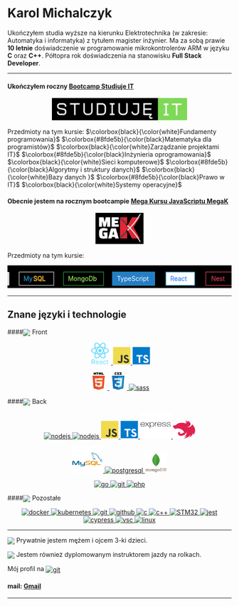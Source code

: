 #  Karol Michalczyk
Ukończyłem studia wyższe na kierunku Elektrotechnika (w zakresie: Automatyka i informatyka) z tytułem magister inżynier.
Ma za sobą prawie **10 letnie** doświadczenie w programowanie mikrokontrolerów ARM w języku **C** oraz **C++**.
Półtopra rok doświadczenia na stanowisku **Full Stack Developer**.

<hr/>

#### Ukończyłem roczny [Bootcamp Studiuje IT](https://www.studiuje.it/) 
<p align="center">
  <a href="https://www.studiuje.it/" target="_blank" rel="noreferrer"> <img src="./images/studiujeit.png" alt="MegaK" height="50"/>
  </a>
</p>

Przedmioty na tym kursie: 
$\colorbox{black}{\color{white}Fundamenty programowania}$ $\colorbox{#8fde5b}{\color{black}Matematyka dla programistów}$ $\colorbox{black}{\color{white}Zarządzanie projektami IT}$ $\colorbox{#8fde5b}{\color{black}Inżynieria oprogramowania}$ $\colorbox{black}{\color{white}Sieci komputerowe}$ $\colorbox{#8fde5b}{\color{black}Algorytmy i struktury danych}$ $\colorbox{black}{\color{white}Bazy danych }$ $\colorbox{#8fde5b}{\color{black}Prawo w IT}$ $\colorbox{black}{\color{white}Systemy operacyjne}$ 


#### Obecnie jestem na rocznym bootcampie [Mega Kursu JavaScriptu MegaK](https://www.megak.pl) 
<p align="center">
  <a href="https://www.megak.pl/" target="_blank" rel="noreferrer"> <img src="./images/megak.png" alt="MegaK" height="70"/>
  </a>
</p>

Przedmioty na tym kursie:

<p align="center">
  <svg width="600" height="60" >
    <rect x="0" y="0" width="600" height="60" stroke="black" stroke-width="1" />
    <g>
      <rect width="90" height="30" fill="#e8e846"/>
        <text x="5" y="20" stroke="black" stroke-width=0.5 fill="black">JavaScript</text>
      <rect x=110 width="72" height="30" fill="#8fde5b"/>
        <text x="120" y="20" stroke="black" stroke-width=0.5 fill="black" >node.js</text>
      <rect x=200 width="78" height="30" fill="#ddd"/>
        <text x="210" y="20" stroke="black" stroke-width=0.5 fill="black" >Express</text>
      <rect x=300 width="78" height="30" stroke="white" stroke-width=1.08 />
        <text x="310" y="20" stroke="#258ec5" stroke-width=0.4 fill="#258ec5" >My</text>
        <text x="332" y="20" stroke="#cf9f32" stroke-width=1 fill="#cf9f32" >SQL</text>
      <rect x=400 width="90" height="30" stroke="#1e9633" stroke-width=1.4 />
        <text x="410" y="20" stroke="#8fde5b" stroke-width=0.3 fill="#8fde5b" >MongoDb</text>
      <rect x=510 width="95" height="30" stroke="#258ec5" stroke-width=1.4 fill="#257ec5"/>
        <text x="520" y="20" stroke="white" stroke-width=0 fill="white">TypeScript</text>
      <rect x=630 width="65" height="30" stroke="#258ec5" stroke-width=1.4 fill="white"/>
        <text x="640" y="20" stroke="#3c87ff" stroke-width=0.3 fill="#3c87ff">React</text>
      <rect x=720 width="60" height="30" stroke="#cf3a4e" stroke-width=1.4 fill="black"/>
        <text x="732" y="20" stroke="#cf3a4e" stroke-width=0.3 fill="#cf3a4e">Nest</text>
    <rect x="800" width="90" height="30" fill="#e8e846"/>
        <text x="805" y="20" stroke="black" stroke-width=0.5 fill="black">JavaScript</text>
      <rect x=910 width="72" height="30" fill="#8fde5b"/>
        <text x="920" y="20" stroke="black" stroke-width=0.5 fill="black" >node.js</text>
      <rect x=1000 width="78" height="30" fill="#ddd"/>
        <text x="1010" y="20" stroke="black" stroke-width=0.5 fill="black" >Express</text>
      <rect x=1100 width="78" height="30" stroke="white" stroke-width=1.08 />
        <text x="1110" y="20" stroke="#258ec5" stroke-width=0.4 fill="#258ec5" >My</text>
        <text x="1132" y="20" stroke="#cf9f32" stroke-width=1 fill="#cf9f32" >SQL</text>
      <rect x=1200 width="90" height="30" stroke="#1e9633" stroke-width=1.4 />
        <text x="1210" y="20" stroke="#8fde5b" stroke-width=0.3 fill="#8fde5b" >MongoDb</text>
      <rect x=1310 width="95" height="30" stroke="#258ec5" stroke-width=1.4 fill="#257ec5"/>
        <text x="1320" y="20" stroke="white" stroke-width=0 fill="white">TypeScript</text>
      <rect x=1420 width="65" height="30" stroke="#258ec5" stroke-width=1.4 fill="white"/>
        <text x="1430" y="20" stroke="#3c87ff" stroke-width=0.3 fill="#3c87ff">React</text>
      <rect x=1500 width="60" height="30" stroke="#cf3a4e" stroke-width=1.4 fill="black"/>
        <text x="1512" y="20" stroke="#cf3a4e" stroke-width=0.3 fill="#cf3a4e">Nest</text>
      <animateMotion
        dur="5s"
        path="M15,15 -780,15" 
        repeatCount="indefinite" />
    </g>
    <!-- <g>
      <animateMotion
        dur="5s"
        path="M370,25 190,25 180,10 60,10 50,25 0,25"
        repeatCount="indefinite" />
    </g> -->
  </svg>
</p>

<hr/>

## Znane języki i technologie

####<img src="https://www.svgrepo.com/show/379153/flip-to-front.svg" width="40" float="left" align="center"/> Front

<p align="center">
  <a href="https://reactjs.org/" target="_blank" rel="noreferrer"> <img src="https://raw.githubusercontent.com/devicons/devicon/master/icons/react/react-original-wordmark.svg" alt="react" width="50" height="50"/>
  </a>
  <a href="https://developer.mozilla.org/en-US/docs/Web/JavaScript" target="_blank" rel="noreferrer"> <img src="https://raw.githubusercontent.com/devicons/devicon/master/icons/javascript/javascript-original.svg" alt="javascript" width="40" height="40"/>
  </a>
  <a href="https://www.typescriptlang.org/" target="_blank" rel="noreferrer"> <img src="https://raw.githubusercontent.com/devicons/devicon/master/icons/typescript/typescript-original.svg" alt="typescript" width="40" height="40"/>
  </a> 
</p>

<p align="center">
  <a href="https://www.w3.org/html/" target="_blank" rel="noreferrer"> <img src="https://raw.githubusercontent.com/devicons/devicon/master/icons/html5/html5-original-wordmark.svg" alt="html5" width="40" height="40"/> 
  </a> 
  <a href="https://www.w3schools.com/css/" target="_blank" rel="noreferrer">
  <img src="https://raw.githubusercontent.com/devicons/devicon/master/icons/css3/css3-original-wordmark.svg" alt="css3" width="40" height="40"/> 
  </a> 
   <a href="https://sass-lang.com/" target="_blank" rel="noreferrer"> <img src="https://upload.wikimedia.org/wikipedia/commons/thumb/9/96/Sass_Logo_Color.svg/2560px-Sass_Logo_Color.svg.png" alt="sass" width="40" height="40"/>
  </a> 
</p>

####<img src="https://www.svgrepo.com/show/379154/flip-to-back.svg" width="40" float="left" align="center"/> Back

<p align="center" float="top">
  <a href="https://nodejs.org" target="_blank" rel="noreferrer"> <img src="https://www.svgrepo.com/show/376337/node-js.svg" alt="nodejs" height="80"/>
  </a> 
  <a href="https://nodejs.org" target="_blank" rel="noreferrer"> <img src="https://www.svgrepo.com/show/452075/node-js.svg" alt="nodejs"  height="44"/>
  </a> 
  <a href="https://developer.mozilla.org/en-US/docs/Web/JavaScript" target="_blank" rel="noreferrer"> <img src="https://raw.githubusercontent.com/devicons/devicon/master/icons/javascript/javascript-original.svg" alt="javascript" width="40" height="40"/>
  </a> 
  <a href="https://www.typescriptlang.org/" target="_blank" rel="noreferrer"> <img src="https://raw.githubusercontent.com/devicons/devicon/master/icons/typescript/typescript-original.svg" alt="typescript" width="40" height="40"/>
  </a> 
  <a href="https://expressjs.com" target="_blank" rel="noreferrer">
  <img src="https://raw.githubusercontent.com/devicons/devicon/master/icons/express/express-original-wordmark.svg" alt="express" width="70" height="60"/> 
  </a> 
  <a href="https://nestjs.com/" target="_blank" rel="noreferrer"> <img src="https://raw.githubusercontent.com/devicons/devicon/master/icons/nestjs/nestjs-plain.svg" alt="nestjs" width="50" height="40"/>
  </a> 
</p>

<p align="center">
  <a href="https://www.mysql.com/" target="_blank" rel="noreferrer"> <img src="https://raw.githubusercontent.com/devicons/devicon/master/icons/mysql/mysql-original-wordmark.svg" alt="mysql" width="70" height="60"/> 
  </a> 
  <a href="https://www.postgresql.org/" target="_blank" rel="noreferrer"> <img src="https://www.svgrepo.com/show/354200/postgresql.svg" alt="postgresql" width="50" height="40"/> 
  </a> 
  <a href="https://www.mongodb.com/" target="_blank" rel="noreferrer"> <img src="https://raw.githubusercontent.com/devicons/devicon/master/icons/mongodb/mongodb-original-wordmark.svg" alt="mongodb" width="50" height="45"/> 
  </a> 
</p>
<p align="center">
  <a href="https://go.dev/" target="_blank" rel="noreferrer"> <img src="https://raw.githubusercontent.com/jmnote/z-icons/master/svg/go.svg" alt="go" width="50" height="40"/> 
  </a> 
  <a href="https://www.python.org/" target="_blank" rel="noreferrer"> <img src="https://raw.githubusercontent.com/jmnote/z-icons/master/svg/python.svg" alt="git" width="40" height="40"/> 
  </a> 
  <a href="https://www.php.net/" rel="noreferrer"> <img src="https://www.svgrepo.com/show/303208/php-1-logo.svg" alt="php" width="40" height="40"/> 
  </a> 
</p>

####<img src="https://www.svgrepo.com/show/426067/tools1.svg" width="40" align="center"/> Pozostałe

<p align="center">
  <a href="https://www.docker.com/" target="_blank" rel="noreferrer"> <img src="https://www.svgrepo.com/show/331370/docker.svg" alt="docker" width="50" height="40"/> 
  </a> 
  <a href="https://kubernetes.io/" target="_blank" rel="noreferrer"> <img src="https://raw.githubusercontent.com/jmnote/z-icons/master/svg/kubernetes.svg" alt="kubernetes" width="40" height="40"/> 
  </a> 
  <a href="https://git-scm.com/" target="_blank" rel="noreferrer"> <img src="https://www.vectorlogo.zone/logos/git-scm/git-scm-icon.svg" alt="git" width="50" height="40"/> 
  </a> 
  <a href="https://github.com/" target="_blank" rel="noreferrer"> <img src="https://raw.githubusercontent.com/jmnote/z-icons/master/svg/github.svg" alt="github" width="50" height="40"/> 
  </a> 
  <a href="" target="_blank" rel="noreferrer"> <img src="https://raw.githubusercontent.com/jmnote/z-icons/master/svg/c.svg" alt="c" width="50" height="40"/> 
  </a> 
  <a href="" target="_blank" rel="noreferrer"> <img src="https://raw.githubusercontent.com/jmnote/z-icons/master/svg/cpp.svg" alt="c++" width="50" height="40"/> 
  </a> 
  <a href="https://www.st.com/content/st_com/en.html/" target="_blank" rel="noreferrer"> <img src="https://wiki.stmicroelectronics.cn/stm32mcu/nsfr_img_auth.php/4/4e/STM32.png" alt="STM32" width="40" height="40"/> 
  </a> 
  <a href="https://jestjs.io/" target="_blank" rel="noreferrer"> <img src="https://www.svgrepo.com/show/373701/jest-snapshot.svg" alt="jest" width="50" height="40"/> 
  </a> 
  <a href="https://saucelabs.com/resources/blog/getting-started-with-cypress/" target="_blank" rel="noreferrer"> <img src="https://www.svgrepo.com/show/353630/cypress.svg" alt="cypress" width="40" height="40"/> 
  </a> 
  <a href="https://code.visualstudio.com/" target="_blank" rel="noreferrer"> <img src="https://www.svgrepo.com/show/374171/vscode.svg" alt="vsc" width="40" height="40"/> 
  </a> 
  <a href="https://ubuntu.com/" target="_blank" rel="noreferrer"> <img src="https://www.svgrepo.com/show/448236/linux.svg" alt="linux" width="40" height="40"/> 
  </a> 
</p>

	
<hr/>
<img src="https://www.svgrepo.com/show/199642/teaching-child.svg" width="50" float="left" align="center"/>
Prywatnie jestem mężem i ojcem 3-ki dzieci.

<img src="https://www.svgrepo.com/show/84595/roller-skates.svg" width="40" float="left" align="center"/> Jestem również dyplomowanym instruktorem jazdy na rolkach.

Mój profil na <a href="https://www.linkedin.com/in/karol-michalczyk-keszua83/" target="_blank" rel="noreferrer"> <img src="https://www.vectorlogo.zone/logos/linkedin/linkedin-ar21.svg" alt="git" width="85" height="40" align="center"/> 
</a>

#### mail: [Gmail](mailto:keszua@gmail.com)

<hr/>
